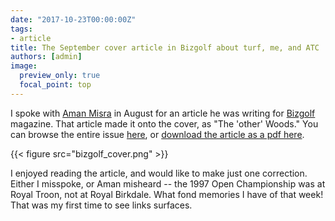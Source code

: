 ```yaml
---
date: "2017-10-23T00:00:00Z"
tags:
- article
title: The September cover article in Bizgolf about turf, me, and ATC
authors: [admin]
image:
  preview_only: true
  focal_point: top
---
```


I spoke with [Aman Misra](https://theamanmisra.wordpress.com/) in August for an article he was writing for [Bizgolf](https://issuu.com/gecmediagroup/docs/bizgolf_sep_2017) magazine. That article made it onto the cover, as "The 'other' Woods." You can browse the entire issue [here](https://issuu.com/gecmediagroup/docs/bizgolf_sep_2017), or [download the article as a pdf here](http://www.files.asianturfgrass.com/201709_bizgolf_other_woods.pdf).

{{< figure src="bizgolf_cover.png" >}}

I enjoyed reading the article, and would like to make just one correction. Either I misspoke, or Aman misheard -- the 1997 Open Championship was at Royal Troon, not at Royal Birkdale. What fond memories I have of that week! That was my first time to see links surfaces.

